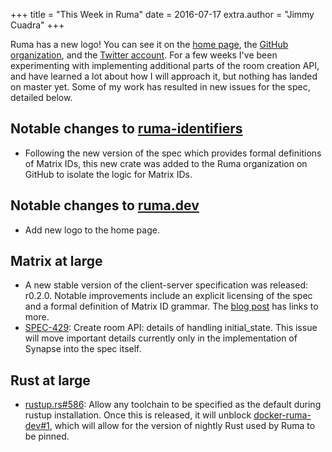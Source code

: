 +++
title = "This Week in Ruma"
date = 2016-07-17
extra.author = "Jimmy Cuadra"
+++

Ruma has a new logo!
You can see it on the [home page](/), the [GitHub organization](https://github.com/ruma), and the [Twitter account](https://twitter.com/ruma_io).
For a few weeks I've been experimenting with implementing additional parts of the room creation API, and have learned a lot about how I will approach it, but nothing has landed on master yet.
Some of my work has resulted in new issues for the spec, detailed below.

## Notable changes to [ruma-identifiers](https://github.com/ruma/ruma-identifiers)

* Following the new version of the spec which provides formal definitions of Matrix IDs, this new crate was added to the Ruma organization on GitHub to isolate the logic for Matrix IDs.

## Notable changes to [ruma.dev](https://github.com/ruma/ruma.github.io)

* Add new logo to the home page.

## Matrix at large

* A new stable version of the client-server specification was released: r0.2.0.
  Notable improvements include an explicit licensing of the spec and a formal definition of Matrix ID grammar.
  The [blog post](https://matrix.org/blog/2016/07/14/client-server-spec-r0-2-0-released/) has links to more.
* [SPEC-429](https://matrix.org/jira/browse/SPEC-429): Create room API: details of handling initial_state.
  This issue will move important details currently only in the implementation of Synapse into the spec itself.

## Rust at large

* [rustup.rs#586](https://github.com/rust-lang-nursery/rustup.rs/pull/586): Allow any toolchain to be specified as the default during rustup installation.
  Once this is released, it will unblock [docker-ruma-dev#1](https://github.com/ruma/docker-ruma-dev/issues/1), which will allow for the version of nightly Rust used by Ruma to be pinned.
